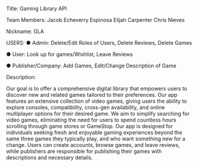 Title: Gaming Library API

Team Members: Jacob Echeverry Espinosa Elijah Carpenter Chris Nieves

Nickname: GLA

USERS: ● Admin: Delete/Edit Roles of Users, Delete Reviews, Delete Games

● User: Look up for games/Wishlist, Leave Reviews

● Publisher/Company: Add Games, Edit/Change Description of Game

Description:

Our goal is to offer a comprehensive digital library that empowers users to discover new and related games tailored to their preferences. Our app features an extensive collection of video games, giving users the ability to explore consoles, compatibility, cross-gen availability, and online multiplayer options for their desired game. We aim to simplify searching for video games, eliminating the need for users to spend countless hours scrolling through game stores or GameStop. Our app is designed for individuals seeking fresh and enjoyable gaming experiences beyond the same three games they typically play, and who want something new for a change. Users can create accounts, browse games, and leave reviews, while publishers are responsible for publishing their games with descriptions and necessary details.
